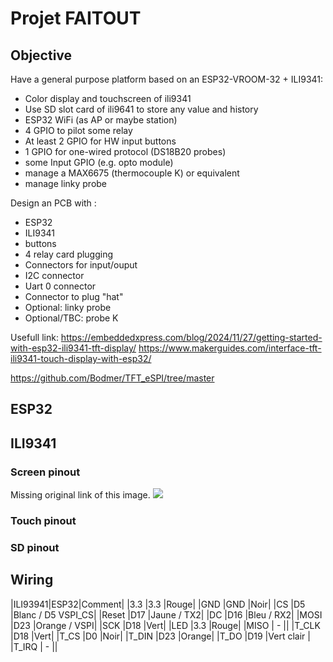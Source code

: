 # Projet FAITOUT

## Objective 
Have a general purpose platform based on an ESP32-VROOM-32 + ILI9341:
- Color display and touchscreen of ili9341
- Use SD slot card of ili9641 to store any value and history
- ESP32 WiFi (as AP or maybe station)
- 4 GPIO to pilot some relay
- At least 2 GPIO for HW input buttons
- 1 GPIO for one-wired protocol (DS18B20 probes)
- some Input GPIO (e.g. opto module)
- manage a MAX6675 (thermocouple K) or equivalent
- manage linky probe

Design an PCB with :
- ESP32
- ILI9341
- buttons
- 4 relay card plugging
- Connectors for input/ouput
- I2C connector
- Uart 0 connector
- Connector to plug "hat"
- Optional: linky probe
- Optional/TBC: probe K


Usefull link:
https://embeddedxpress.com/blog/2024/11/27/getting-started-with-esp32-ili9341-tft-display/
https://www.makerguides.com/interface-tft-ili9341-touch-display-with-esp32/

https://github.com/Bodmer/TFT_eSPI/tree/master

## ESP32





## ILI9341

### Screen pinout
Missing original link of this image.
![](ili9341-pinout.png)

### Touch pinout


### SD pinout



## Wiring


|ILI93941|ESP32|Comment|
|3.3     |3.3  |Rouge|
|GND     |GND  |Noir|
|CS      |D5   |Blanc / D5 VSPI_CS|
|Reset   |D17  |Jaune / TX2|
|DC      |D16  |Bleu  / RX2|
|MOSI    |D23  |Orange / VSPI|
|SCK     |D18  |Vert|
|LED     |3.3  |Rouge|
|MISO    | -   ||
|T_CLK   |D18  |Vert|
|T_CS    |D0   |Noir|
|T_DIN   |D23  |Orange|
|T_DO    |D19  |Vert clair |
|T_IRQ   | -   ||

